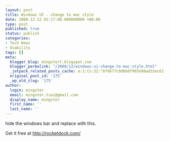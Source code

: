 ```yaml
---
layout: post
title: Windows UI - change to mac style
date: 2008-12-22 02:17:00.000000000 +08:00
type: post
published: true
status: publish
categories:
- Tech News
- Usability
tags: []
meta:
  blogger_blog: mingstert.blogspot.com
  blogger_permalink: "/2008/12/windows-ui-change-to-mac-style.html"
  _jetpack_related_posts_cache: a:1:{s:32:"8f6677c9d6b0f903e98ad32ec61f8deb";a:2:{s:7:"expires";i:1455309311;s:7:"payload";a:3:{i:0;a:1:{s:2:"id";i:180;}i:1;a:1:{s:2:"id";i:98;}i:2;a:1:{s:2:"id";i:520;}}}}
  original_post_id: '175'
  _wp_old_slug: '175'
author:
  login: mingster
  email: mingster.tsai@gmail.com
  display_name: mingster
  first_name: ''
  last_name: ''
---
```

<p>hide the windows bar and replace with this.</p>
<p>Get it free at <a href="http://rocketdock.com/">http://rocketdock.com/</a></p>
